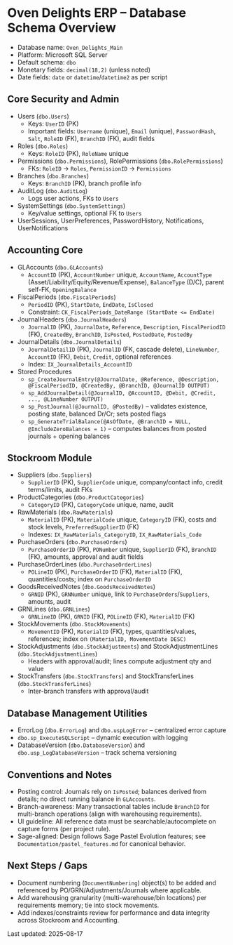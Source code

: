 # Oven Delights ERP – Database Schema Overview

- Database name: `Oven_Delights_Main`
- Platform: Microsoft SQL Server
- Default schema: `dbo`
- Monetary fields: `decimal(18,2)` (unless noted)
- Date fields: `date` or `datetime`/`datetime2` as per script

## Core Security and Admin

- Users (`dbo.Users`)
  - Keys: `UserID` (PK)
  - Important fields: `Username` (unique), `Email` (unique), `PasswordHash`, `Salt`, `RoleID` (FK), `BranchID` (FK), audit fields
- Roles (`dbo.Roles`)
  - Keys: `RoleID` (PK), `RoleName` unique
- Permissions (`dbo.Permissions`), RolePermissions (`dbo.RolePermissions`)
  - FKs: `RoleID` → `Roles`, `PermissionID` → `Permissions`
- Branches (`dbo.Branches`)
  - Keys: `BranchID` (PK), branch profile info
- AuditLog (`dbo.AuditLog`)
  - Logs user actions, FKs to `Users`
- SystemSettings (`dbo.SystemSettings`)
  - Key/value settings, optional FK to `Users`
- UserSessions, UserPreferences, PasswordHistory, Notifications, UserNotifications

## Accounting Core

- GLAccounts (`dbo.GLAccounts`)
  - `AccountID` (PK), `AccountNumber` unique, `AccountName`, `AccountType` (Asset/Liability/Equity/Revenue/Expense), `BalanceType` (D/C), parent self-FK, `OpeningBalance`
- FiscalPeriods (`dbo.FiscalPeriods`)
  - `PeriodID` (PK), `StartDate`, `EndDate`, `IsClosed`
  - Constraint: `CK_FiscalPeriods_DateRange (StartDate <= EndDate)`
- JournalHeaders (`dbo.JournalHeaders`)
  - `JournalID` (PK), `JournalDate`, `Reference`, `Description`, `FiscalPeriodID` (FK), `CreatedBy`, `BranchID`, `IsPosted`, `PostedDate`, `PostedBy`
- JournalDetails (`dbo.JournalDetails`)
  - `JournalDetailID` (PK), `JournalID` (FK, cascade delete), `LineNumber`, `AccountID` (FK), `Debit`, `Credit`, optional references
  - Index: `IX_JournalDetails_AccountID`
- Stored Procedures
  - `sp_CreateJournalEntry(@JournalDate, @Reference, @Description, @FiscalPeriodID, @CreatedBy, @BranchID, @JournalID OUTPUT)`
  - `sp_AddJournalDetail(@JournalID, @AccountID, @Debit, @Credit, ..., @LineNumber OUTPUT)`
  - `sp_PostJournal(@JournalID, @PostedBy)` – validates existence, posting state, balanced Dr/Cr; sets posted flags
  - `sp_GenerateTrialBalance(@AsOfDate, @BranchID = NULL, @IncludeZeroBalances = 1)` – computes balances from posted journals + opening balances

## Stockroom Module

- Suppliers (`dbo.Suppliers`)
  - `SupplierID` (PK), `SupplierCode` unique, company/contact info, credit terms/limits, audit FKs
- ProductCategories (`dbo.ProductCategories`)
  - `CategoryID` (PK), `CategoryCode` unique, name, audit
- RawMaterials (`dbo.RawMaterials`)
  - `MaterialID` (PK), `MaterialCode` unique, `CategoryID` (FK), costs and stock levels, `PreferredSupplierID` (FK)
  - Indexes: `IX_RawMaterials_CategoryID`, `IX_RawMaterials_Code`
- PurchaseOrders (`dbo.PurchaseOrders`)
  - `PurchaseOrderID` (PK), `PONumber` unique, `SupplierID` (FK), `BranchID` (FK), amounts, approval and audit fields
- PurchaseOrderLines (`dbo.PurchaseOrderLines`)
  - `POLineID` (PK), `PurchaseOrderID` (FK), `MaterialID` (FK), quantities/costs; index on `PurchaseOrderID`
- GoodsReceivedNotes (`dbo.GoodsReceivedNotes`)
  - `GRNID` (PK), `GRNNumber` unique, link to `PurchaseOrders`/`Suppliers`, amounts, audit
- GRNLines (`dbo.GRNLines`)
  - `GRNLineID` (PK), `GRNID` (FK), `POLineID` (FK), `MaterialID` (FK)
- StockMovements (`dbo.StockMovements`)
  - `MovementID` (PK), `MaterialID` (FK), types, quantities/values, references; index on `(MaterialID, MovementDate DESC)`
- StockAdjustments (`dbo.StockAdjustments`) and StockAdjustmentLines (`dbo.StockAdjustmentLines`)
  - Headers with approval/audit; lines compute adjustment qty and value
- StockTransfers (`dbo.StockTransfers`) and StockTransferLines (`dbo.StockTransferLines`)
  - Inter-branch transfers with approval/audit

## Database Management Utilities

- ErrorLog (`dbo.ErrorLog`) and `dbo.uspLogError` – centralized error capture
- `dbo.sp_ExecuteSQLScript` – dynamic execution with logging
- DatabaseVersion (`dbo.DatabaseVersion`) and `dbo.usp_LogDatabaseVersion` – track schema versioning

## Conventions and Notes

- Posting control: Journals rely on `IsPosted`; balances derived from details; no direct running balance in `GLAccounts`.
- Branch-awareness: Many transactional tables include `BranchID` for multi-branch operations (align with warehousing requirements).
- UI guideline: All reference data must be searchable/autocomplete on capture forms (per project rule).
- Sage-aligned: Design follows Sage Pastel Evolution features; see `Documentation/pastel_features.md` for canonical behavior.

## Next Steps / Gaps

- Document numbering (`DocumentNumbering`) object(s) to be added and referenced by PO/GRN/Adjustments/Journals where applicable.
- Add warehousing granularity (multi-warehouse/bin locations) per requirements memory; tie into stock movements.
- Add indexes/constraints review for performance and data integrity across Stockroom and Accounting.

Last updated: 2025-08-17
